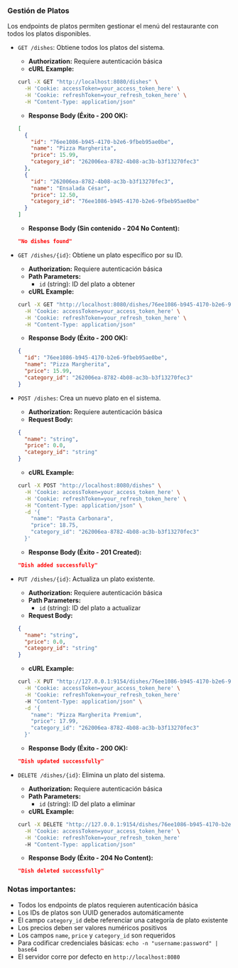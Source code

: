 ### Gestión de Platos

Los endpoints de platos permiten gestionar el menú del restaurante con todos los platos disponibles.

- `GET /dishes`: Obtiene todos los platos del sistema.
  - **Authorization:** Requiere autenticación básica
  - **cURL Example:**
  ```bash
  curl -X GET "http://localhost:8080/dishes" \
    -H 'Cookie: accessToken=your_access_token_here' \
    -H 'Cookie: refreshToken=your_refresh_token_here' \
    -H "Content-Type: application/json"
  ```
  - **Response Body (Éxito - 200 OK):**
  ```json
  [
    {
      "id": "76ee1086-b945-4170-b2e6-9fbeb95ae0be",
      "name": "Pizza Margherita",
      "price": 15.99,
      "category_id": "262006ea-8782-4b08-ac3b-b3f13270fec3"
    },
    {
      "id": "262006ea-8782-4b08-ac3b-b3f13270fec3",
      "name": "Ensalada César",
      "price": 12.50,
      "category_id": "76ee1086-b945-4170-b2e6-9fbeb95ae0be"
    }
  ]
  ```
  - **Response Body (Sin contenido - 204 No Content):**
  ```json
  "No dishes found"
  ```

- `GET /dishes/{id}`: Obtiene un plato específico por su ID.
  - **Authorization:** Requiere autenticación básica
  - **Path Parameters:**
    - `id` (string): ID del plato a obtener
  - **cURL Example:**
  ```bash
  curl -X GET "http://localhost:8080/dishes/76ee1086-b945-4170-b2e6-9fbeb95ae0be" \
    -H 'Cookie: accessToken=your_access_token_here' \
    -H 'Cookie: refreshToken=your_refresh_token_here' \
    -H "Content-Type: application/json"
  ```
  - **Response Body (Éxito - 200 OK):**
  ```json
  {
    "id": "76ee1086-b945-4170-b2e6-9fbeb95ae0be",
    "name": "Pizza Margherita",
    "price": 15.99,
    "category_id": "262006ea-8782-4b08-ac3b-b3f13270fec3"
  }
  ```

- `POST /dishes`: Crea un nuevo plato en el sistema.
  - **Authorization:** Requiere autenticación básica
  - **Request Body:**
  ```json
  {
    "name": "string",
    "price": 0.0,
    "category_id": "string"
  }
  ```
  - **cURL Example:**
  ```bash
  curl -X POST "http://localhost:8080/dishes" \
    -H 'Cookie: accessToken=your_access_token_here' \
    -H 'Cookie: refreshToken=your_refresh_token_here' \
    -H "Content-Type: application/json" \
    -d '{
      "name": "Pasta Carbonara",
      "price": 18.75,
      "category_id": "262006ea-8782-4b08-ac3b-b3f13270fec3"
    }'
  ```
  - **Response Body (Éxito - 201 Created):**
  ```json
  "Dish added successfully"
  ```

- `PUT /dishes/{id}`: Actualiza un plato existente.
  - **Authorization:** Requiere autenticación básica
  - **Path Parameters:**
    - `id` (string): ID del plato a actualizar
  - **Request Body:**
  ```json
  {
    "name": "string",
    "price": 0.0,
    "category_id": "string"
  }
  ```
  - **cURL Example:**
  ```bash
  curl -X PUT "http://127.0.0.1:9154/dishes/76ee1086-b945-4170-b2e6-9fbeb95ae0be" \
    -H 'Cookie: accessToken=your_access_token_here' \
    -H 'Cookie: refreshToken=your_refresh_token_here'
    -H "Content-Type: application/json" \
    -d '{
      "name": "Pizza Margherita Premium",
      "price": 17.99,
      "category_id": "262006ea-8782-4b08-ac3b-b3f13270fec3"
    }'
  ```
  - **Response Body (Éxito - 200 OK):**
  ```json
  "Dish updated successfully"
  ```

- `DELETE /dishes/{id}`: Elimina un plato del sistema.
  - **Authorization:** Requiere autenticación básica
  - **Path Parameters:**
    - `id` (string): ID del plato a eliminar
  - **cURL Example:**
  ```bash
  curl -X DELETE "http://127.0.0.1:9154/dishes/76ee1086-b945-4170-b2e6-9fbeb95ae0be" \
    -H 'Cookie: accessToken=your_access_token_here' \
    -H 'Cookie: refreshToken=your_refresh_token_here'
    -H "Content-Type: application/json"
  ```
  - **Response Body (Éxito - 204 No Content):**
  ```json
  "Dish deleted successfully"
  ```

### Notas importantes:
- Todos los endpoints de platos requieren autenticación básica
- Los IDs de platos son UUID generados automáticamente
- El campo `category_id` debe referenciar una categoría de plato existente
- Los precios deben ser valores numéricos positivos
- Los campos `name`, `price` y `category_id` son requeridos
- Para codificar credenciales básicas: `echo -n "username:password" | base64`
- El servidor corre por defecto en `http://localhost:8080`
